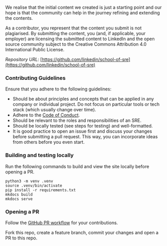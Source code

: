 We realise that the initial content we created is just a starting point and our hope is that the community can help in the journey refining and extending the contents.

As a contributor, you represent that the content you submit is not plagiarised. By submitting the content, you (and, if applicable, your employer) are licensing the submitted content to LinkedIn and the open source community subject to the Creative Commons Attribution 4.0 International Public License.

*Repository URL*: [https://github.com/linkedin/school-of-sre](https://github.com/linkedin/school-of-sre)

### Contributing Guidelines
Ensure that you adhere to the following guidelines:

* Should be about principles and concepts that can be applied in any company or individual project. Do not focus on particular tools or tech stack (which usually change over time).
* Adhere to the [Code of Conduct](/school-of-sre/CODE_OF_CONDUCT/).
* Should be relevant to the roles and responsibilities of an SRE.
* Should be locally tested (see steps for testing) and well-formatted.
* It is good practice to open an issue first and discuss your changes before submitting a pull request. This way, you can incorporate ideas from others before you even start.

### Building and testing locally
Run the following commands to build and view the site locally before opening a PR.

```shell
python3 -m venv .venv
source .venv/bin/activate
pip install -r requirements.txt
mkdocs build
mkdocs serve
```

### Opening a PR
Follow the [GitHub PR workflow](https://guides.github.com/introduction/flow/) for your contributions.

Fork this repo, create a feature branch, commit your changes and open a PR to this repo.